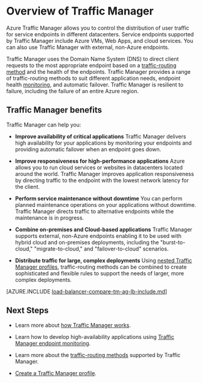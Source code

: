 ﻿<properties 
   pageTitle="What is Traffic Manager | Azure"
   description="This article will help you understand what Traffic Manager is, and whether it is the right traffic routing choice for your application"
   services="traffic-manager"
   documentationCenter=""
   authors="sdwheeler"
   manager="carmonm"
    editor=""
/>
<tags 
   ms.service="traffic-manager"
   ms.devlang="na"
   ms.topic="article"
   ms.tgt_pltfrm="na"
   ms.workload="infrastructure-services"
    ms.date="10/11/2016"
   wacn.date=""
    ms.author="sewhee"
/>

# Overview of Traffic Manager

Azure Traffic Manager allows you to control the distribution of user traffic for service endpoints in different datacenters. Service endpoints supported by Traffic Manager include Azure VMs, Web Apps, and cloud services. You can also use Traffic Manager with external, non-Azure endpoints.

Traffic Manager uses the Domain Name System (DNS) to direct client requests to the most appropriate endpoint based on a [traffic-routing method](/documentation/articles/traffic-manager-routing-methods/) and the health of the endpoints. Traffic Manager provides a range of traffic-routing methods to suit different application needs, endpoint health [monitoring](/documentation/articles/traffic-manager-monitoring/), and automatic failover. Traffic Manager is resilient to failure, including the failure of an entire Azure region.



## Traffic Manager benefits

Traffic Manager can help you:

- **Improve availability of critical applications**
    Traffic Manager delivers high availability for your applications by monitoring your endpoints and providing automatic failover when an endpoint goes down.
- **Improve responsiveness for high-performance applications**
    Azure allows you to run cloud services or websites in datacenters located around the world. Traffic Manager improves application responsiveness by directing traffic to the endpoint with the lowest network latency for the client.
- **Perform service maintenance without downtime**
    You can perform planned maintenance operations on your applications without downtime. Traffic Manager directs traffic to alternative endpoints while the maintenance is in progress.
- **Combine on-premises and Cloud-based applications**
    Traffic Manager supports external, non-Azure endpoints enabling it to be used with hybrid cloud and on-premises deployments, including the "burst-to-cloud," "migrate-to-cloud," and "failover-to-cloud" scenarios.

- **Distribute traffic for large, complex deployments**
    Using [nested Traffic Manager profiles](/documentation/articles/traffic-manager-nested-profiles/), traffic-routing methods can be combined to create sophisticated and flexible rules to support the needs of larger, more complex deployments.

[AZURE.INCLUDE [load-balancer-compare-tm-ag-lb-include.md](../../includes/load-balancer-compare-tm-ag-lb-include.md)]

## Next Steps

- Learn more about [how Traffic Manager works](/documentation/articles/traffic-manager-how-traffic-manager-works/).

- Learn how to develop high-availability applications using [Traffic Manager endpoint monitoring](/documentation/articles/traffic-manager-monitoring/).

- Learn more about the [traffic-routing methods](/documentation/articles/traffic-manager-routing-methods/) supported by Traffic Manager.

- [Create a Traffic Manager profile](/documentation/articles/traffic-manager-manage-profiles/).
 
